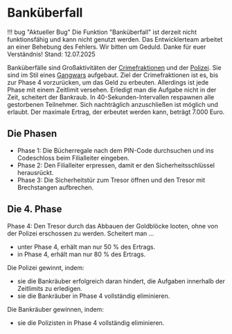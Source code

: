 # Banküberfall

!!! bug "Aktueller Bug"
    Die Funktion "Banküberfall" ist derzeit nicht funktionsfähig und kann nicht genutzt werden. Das Entwicklerteam arbeitet an einer Behebung des Fehlers. Wir bitten um Geduld. Danke für euer Verständnis!
    Stand: 12.07.2025

Banküberfälle sind Großaktivitäten der [Crimefraktionen](allgemein.md) und der [Polizei](polizei.md). Sie sind im Stil eines [Gangwars](gangwar.md) aufgebaut.
Ziel der Crimefraktionen ist es, bis zur Phase 4 vorzurücken, um das Geld zu erbeuten. Allerdings ist jede Phase mit einem Zeitlimit versehen. Erledigt man die Aufgabe nicht in der Zeit, scheitert der Bankraub. In 40-Sekunden-Intervallen respawnen alle gestorbenen Teilnehmer. Sich nachträglich anzuschließen ist möglich und erlaubt.
Der maximale Ertrag, der erbeutet werden kann, beträgt 7.000 Euro.

## Die Phasen

* Phase 1: Die Bücherregale nach dem PIN-Code durchsuchen und ins Codeschloss beim Filialleiter eingeben.
* Phase 2: Den Filialleiter erpressen, damit er den Sicherheitsschlüssel herausrückt.
* Phase 3: Die Sicherheitstür zum Tresor öffnen und den Tresor mit Brechstangen aufbrechen.

## Die 4. Phase

Phase 4: Den Tresor durch das Abbauen der Goldblöcke looten, ohne von der Polizei erschossen zu werden.
Scheitert man ...

* unter Phase 4, erhält man nur 50 % des Ertrags.
* in Phase 4, erhält man nur 80 % des Ertrags.

Die Polizei gewinnt, indem:

* sie die Bankräuber erfolgreich daran hindert, die Aufgaben innerhalb der Zeitlimits zu erledigen.
* sie die Bankräuber in Phase 4 vollständig eliminieren.

Die Bankräuber gewinnen, indem:

* sie die Polizisten in Phase 4 vollständig eliminieren.
